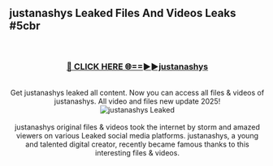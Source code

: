 ## justanashys Leaked Files And Videos Leaks #5cbr
<br>
<div align="center">
<h3><a href="https://watchclip.my.id/justanashys" rel="nofollow">🔴 CLICK HERE 🌐==►►justanashys</a></h3>
<br>
Get justanashys leaked all content. Now you can access all files & videos of justanashys. All video and files new update 2025!
<br>
<a href="https://watchclip.my.id/justanashys" rel="nofollow" data-target="animated-image.originalLink"><img src="https://i.ibb.co.com/WyWwxjT/player-gif2.gif" alt="justanashys Leaked" style="max-width: 100%; display: inline-block;" data-target="animated-image.originalImage"></a>
<br><br>
justanashys original files & videos took the internet by storm and amazed viewers on various Leaked social media platforms. justanashys, a young and talented digital creator, recently became famous thanks to this interesting files & videos.
</div>
<br>